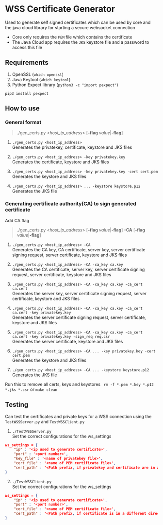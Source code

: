 # WSS Certificate Generator

Used to generate self signed certificates which can be used by core and the java cloud library for starting a secure websocket connection

- Core only requires the `PEM` file which contains the certificate
- The Java Cloud app requires the `JKS` keystore file and a password to access this file

## Requirements
1. OpenSSL (`which openssl`)
2. Java Keytool (`which keytool`)
3. Python Expect library (`python3 -c "import pexpect"`)
```
pip3 install pexpect
```
## How to use

### General format
> ./gen_certs.py <_host_ip_address_> [**-flag** _value_|**-flag**]

1. `./gen_certs.py <host_ip_address>`  
Generates the privatekey, certificate, keystore and JKS files

2. `./gen_certs.py <host_ip_address> -key privatekey.key`  
Generates the certificate, keystore and JKS files

3. `./gen_certs.py <host_ip_address> -key privatekey.key -cert cert.pem`  
Generates the keystore and JKS files

4. `./gen_certs.py <host_ip_address> ... -keystore keystore.p12`  
Generates the JKS file

### Generating certificate authority(CA) to sign generated certificate
Add CA flag
> ./gen_certs.py <_host_ip_address_> [**-flag** _value_|**-flag**] **-CA** [**-flag** _value_|**-flag**]

1. `./gen_certs.py <host_ip_address> -CA`  
Generates the CA key, CA certificate, server key, server certificate signing request, server certificate, keystore and JKS files

2. `./gen_certs.py <host_ip_address> -CA -ca_key ca.key`  
Generates the CA certificate, server key, server certificate signing request, server certificate, keystore and JKS files

3. `./gen_certs.py <host_ip_address> -CA -ca_key ca.key -ca_cert ca.cert`  
Generates the server key, server certificate signing request, server certificate, keystore and JKS files

4. `./gen_certs.py <host_ip_address> -CA -ca_key ca.key -ca_cert ca.cert -key privatekey.key`  
Generates the server certificate signing request, server certificate, keystore and JKS files

5. `./gen_certs.py <host_ip_address> -CA -ca_key ca.key -ca_cert ca.cert -key privatekey.key -sign_req req.csr`  
Generates the server certificate, keystore and JKS files

6. `./gen_certs.py <host_ip_address> -CA ... -key privatekey.key -cert cert.pem`  
Generates the keystore and JKS files

7. `./gen_certs.py <host_ip_address> -CA ... -keystore keystore.p12`  
Generates the JKS file

Run this to remove all certs, keys and keystores ``` rm -f *.pem *.key *.p12 *.jks *.csr``` or `make clean`

## Testing

Can test the certificates and private keys for a WSS connection using the `TestWSSServer.py` and `TestWSSClient.py`

1. `./TestWSSServer.py`  
Set the correct configurations for the ws_settings
``` json
ws_settings = {
    "ip" : '<ip used to generate certificate>',
    "port" : '<port number>',
    "key_file" : '<name of privatekey file>',
    "cert_file" : '<name of PEM certificate file>',
    "cert_path" : '<Path prefix, if privatekey and certificate are in a different directory>'
}
```

2. `./TestWSSClient.py`  
Set the correct configurations for the ws_settings
``` json
ws_settings = {
    "ip" : '<ip used to generate certificate>',
    "port" : '<port number>',
    "cert_file" : '<name of PEM certificate file>',
    "cert_path" : '<Path prefix, if certificate is in a different directory>'
}
```
